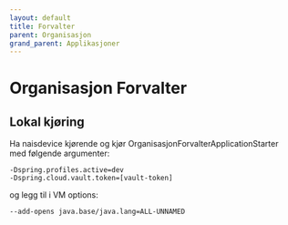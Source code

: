 ```yaml
---
layout: default
title: Forvalter
parent: Organisasjon
grand_parent: Applikasjoner
---
```


# Organisasjon Forvalter


## Lokal kjøring
Ha naisdevice kjørende og kjør OrganisasjonForvalterApplicationStarter med følgende argumenter:
``` 
-Dspring.profiles.active=dev
-Dspring.cloud.vault.token=[vault-token]
```

og legg til i VM options:
``` 
--add-opens java.base/java.lang=ALL-UNNAMED
``` 
